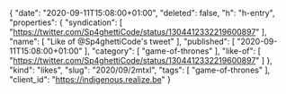{
  "date": "2020-09-11T15:08:00+01:00",
  "deleted": false,
  "h": "h-entry",
  "properties": {
    "syndication": [
      "https://twitter.com/Sp4ghettiCode/status/1304412332219600897"
    ],
    "name": [
      "Like of @Sp4ghettiCode's tweet"
    ],
    "published": [
      "2020-09-11T15:08:00+01:00"
    ],
    "category": [
      "game-of-thrones"
    ],
    "like-of": [
      "https://twitter.com/Sp4ghettiCode/status/1304412332219600897"
    ]
  },
  "kind": "likes",
  "slug": "2020/09/2mtxl",
  "tags": [
    "game-of-thrones"
  ],
  "client_id": "https://indigenous.realize.be"
}
